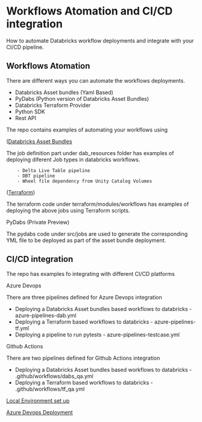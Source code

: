 
# Workflows Atomation and CI/CD integration 

How to automate Databricks workflow deployments and integrate with your CI/CD pipeline.

## Workflows Atomation
There are different ways you can automate the workflows deployments.


- Databricks Asset bundles (Yaml Based)
- PyDabs (Python version of Databricks Asset Bundles)
- Databricks Terraform Provider
- Python SDK
- Rest API

The repo contains examples of automating your workflows using

([Databricks Asset Bundles](https://docs.databricks.com/en/dev-tools/bundles/index.html)

The job definition part under dab_resources folder has examples of deploying diferent Job types in databricks workflows.

        - Delta Live Table pipeline
        - DBT pipeline
        - Wheel file dependency from Unity Catalog Volumes
 

([Terraform](https://registry.terraform.io/providers/databricks/databricks/latest/docs))


The terraform code under terraform/modules/workflows has examples of deploying the above jobs using Terraform scripts. 

PyDabs (Private Preview)

The pydabs code under src/jobs are used to generate the corresponding YML file to be deployed as part of the asset bundle deployment.

## CI/CD integration 

The repo has examples fo integrating with different CI/CD platforms 


Azure Devops

There are three pipelines defined for Azure Devops integration

   - Deploying a Databricks Asset bundles based workflows to databricks -  azure-pipelines-dab.yml
   - Deploying a Terraform based workflows to databricks -  azure-pipelines-tf.yml
   - Deploying a pipeline to run pytests -  azure-pipelines-testcase.yml


Github Actions

There are two pipelines defined for Github Actions integration

   - Deploying a Databricks Asset bundles based workflows to databricks -  .github/workflows/dabs_qa.yml
   - Deploying a Terraform based workflows to databricks -  .github/workflows/tf_qa.yml



[Local Environment set up ](localSetup.md)




[Azure Devops Deployment](Azuredevops.md)